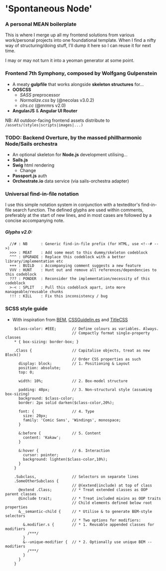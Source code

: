# 'Spontaneous Node'

### A personal MEAN boilerplate
    
  This is where I merge up all my frontend solutions from various work/personal projects into one foundational template. When I find a nifty way of structuring/doing stuff, I'll dump it here so I can reuse it for next time.

  I may or may not turn it into a yeoman generator at some point.
    
### Frontend 7th Symphony, composed by Wolfgang Gulpenstein
  - A meaty **gulpfile** that works alongside **skeleton structures** for...
  - **OOSCSS**
    - *SASS* preprocessor
    - *Normalize.css* by (@necolas v3.0.2)
    - *clrs.cc* (@mrmrs v2.0)
  - **AngularJS** & **Angular UI Router**

  NB: All outdoor-facing frontend assets distribute to `/assets/(styles|scripts|images|...)`

### TODO: Backend Overture, by the massed phillharmonic Node/Sails orchestra
  - An optional skeleton for **Node.js** development utilising...
  - **Sails.js** 
  - **Swig** html rendering
    - Change 
  - **Passport.js** auth
  - **Orchestrate.io** data service (via sails-orchestra adapter)

### Universal find-in-file notation
I use this simple notation system in conjunction with a texteditor's find-in-file search function. The defined glyphs are used within comments, preferably at the start of new lines, and in most cases are followed by a concise accompanying note.

##### Glyphs v2.0:
```
  //# : NB      : Generic find-in-file prefix (for HTML, use <!--# -->)
  >>> : MEAT    : Add some meat to this dummy/skeleton codeblock
  ^^^ : UPGRADE : Replace this codeblock with a better library/implementation etc
  +++ : BUILD   : Accompanying comment suggests a new feature
  VVV : HUNT    : Hunt out and remove all references/dependencies to this codeblock
  ??? : PONDER  : Reconsider the implementation/necessity of this codeblock
  >-< : SPLIT   : Pull this codeblock apart, into more manageable/reusable chunks
  !!! : KILL    : Fix this inconsistency / bug
```

### SCSS style guide
  - With inspiration from [BEM][BEM], [CSSGuidelin.es][CSSG] and [TitleCSS][TtlCSS]

```
    $class-color: #EEE;       // Define colours as variables. Always.
                              // Compactly format single-property classes
    * { box-sizing: border-box; }
  
    .Class {                  // Capitalise objects, treat as new Block()
                              // Order CSS properties as such
      display: block;         // 1. Positioning & Layout
      position: absolute;
      top: 0;
  
      width: 10%;             // 2. Box-model structure
         
      padding: 40px;          // 3. Non-structural style (assuming box-sizing)
      background: $class-color;
      border: 2px solid darken($class-color,20%);
  
      font: {                 // 4. Type
        size: 20px;
        family: 'Comic Sans', 'Windings', monospace;
      }
  
      &:before {              // 5. Content
        content: 'Kakaw';
      }
  
      &:hover {               // 6. Interaction
        cursor: pointer;  
        background: lighten($class-color,10%);
      }
    }
  
    .Subclass,                // Selectors on separate lines
    .SomeOtherSubclass {                 
                              // @(extend|include) at top of class
      @extend .Class;         // * Treat extended classes as OOP parent classes
      @include trait;         // * Treat included mixins as OOP traits
                              // Child elements defined below root properties
      &__semantic-child {     // * Utilise & to generate BEM-style selectors
                              // * Two options for modifiers:
        &.modifier.s {        // * 1. Reusable appended classes for modifiers
          /***/ 
        }
        &--unique-modifier {  // * 2. Optionally use unique BEM --modifiers
          /***/ 
        }
      }
    }
```

[CSSG]: http://cssguidelin.es/#bem-like-naming
[BEM]: http://www.integralist.co.uk/posts/maintainable-css-with-bem/
[TtlCSS]: http://www.sitepoint.com/title-css-simple-approach-css-class-naming/
